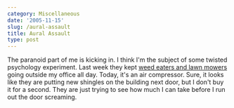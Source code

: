 ```yaml
---
category: Miscellaneous
date: '2005-11-15'
slug: /aural-assault
title: Aural Assault
type: post
---
```



The paranoid part of me is kicking in. I think I'm the subject of
some twisted psychology experiment. Last week they kept
[weed eaters and lawn mowers](http://www.alanwsmith.com/blog/?p=153)
going outside my office all day. Today, it's an air compressor.
Sure, it looks like they are putting new shingles on the building
next door, but I don't buy it for a second. They are just trying to
see how much I can take before I run out the door screaming.